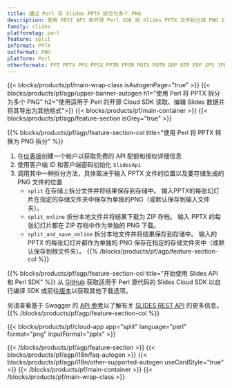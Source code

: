 ```yaml
---
title: 通过 Perl 将 Slides PPTX 拆分为多个 PNG
description: 使用 REST API 和开源 Perl SDK 将 Slides PPTX 文件拆分成 PNG 幻灯片
family: slides
platformtag: perl
feature: split
informat: PPTX
outformat: PNG
platform: Perl
otherformats: PPT PPTX PPS PPSX PPTM PPSM POTX POTM ODP OTP PDF XPS JPEG BMP TIFF SVG HTML5 MD GIF XAML
---
```


{{< blocks/products/pf/main-wrap-class isAutogenPage="true" >}}
{{< blocks/products/pf/agp/upper-banner-autogen h1="使用 Perl 将 PPTX 拆分为多个 PNG" h2="使用适用于 Perl 的开源 Cloud SDK 读取、编辑 Slides 数据并将其导出为其他格式">}}
{{< blocks/products/pf/main-container >}}
{{< blocks/products/pf/agp/feature-section isGrey="true" >}}

{{% blocks/products/pf/agp/feature-section-col title="使用 Perl 将 PPTX 转换为 PNG 拆分" %}}
1. 在<a href="https://dashboard.aspose.cloud/">仪表板</a>创建一个帐户以获取免费的 API 配额和授权详细信息
1. 使用客户端 ID 和客户端密码初始化 ```SlidesApi```
1. 调用其中一种拆分方法，具体取决于输入 PPTX 文件的位置以及要存储生成的 PNG 文件的位置
    - ```split``` 在存储上拆分文件并将结果保存到存储中。 输入PPTX的每张幻灯片在指定的存储文件夹中保存为单独的PNG（或默认保存到输入文件夹）。
    - ```split_online``` 拆分本地文件并将结果下载为 ZIP 存档。 输入 PPTX 的每张幻灯片都在 ZIP 存档中作为单独的 PNG 下载。
    - ```split_and_save_online``` 拆分本地文件并将结果保存到存储中。 输入的 PPTX 的每张幻灯片都作为单独的 PNG 保存在指定的存储文件夹中（或默认保存到根文件夹）。
{{% /blocks/products/pf/agp/feature-section-col %}}

{{% blocks/products/pf/agp/feature-section-col title="开始使用 Slides API 和 Perl SDK" %}}
从 [GitHub](https://github.com/aspose-slides-cloud/aspose-slides-cloud-perl) 获取适用于 Perl 源代码的 Slides Cloud SDK 以自行编译 SDK 或前往[版本](https://releases.aspose.cloud/)以获取其他下载选项。
 
另请查看基于 Swagger 的 [API 参考](https://apireference.aspose.cloud/slides/)以了解有关 [SLIDES REST API](https://products.aspose.cloud/slides/curl/) 的更多信息。
{{% /blocks/products/pf/agp/feature-section-col %}}

{{< blocks/products/pf/cloud-app app="split" language="perl" format="png" inputFormat="pptx" >}}

{{< /blocks/products/pf/agp/feature-section >}}
{{< blocks/products/pf/agp/i18n/faq-autogen >}}
{{< blocks/products/pf/agp/i18n/other-supported-autogen useCardStyle="true" >}}
{{< /blocks/products/pf/main-container >}}
{{< /blocks/products/pf/main-wrap-class >}}